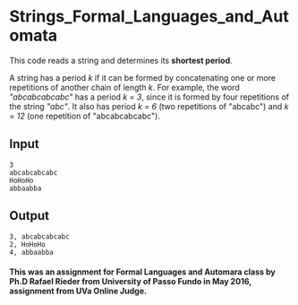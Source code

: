 # Strings_Formal_Languages_and_Automata
This code reads a string and determines its **shortest period**.

A string has a period *k* if it can be formed by concatenating one or more repetitions of another chain of length *k*. For example, the word *"abcabcabcabc"* has a period *k = 3*, since it is formed by four repetitions of the string *"abc"*. It also has period *k = 6* (two repetitions of "abcabc") and *k = 12* (one repetition of "abcabcabcabc").

## Input
```
3
abcabcabcabc
HoHoHo
abbaabba
```

## Output
```
3, abcabcabcabc
2, HoHoHo
4, abbaabba
```

#### This was an assignment for Formal Languages and Automara class by Ph.D Rafael Rieder from University of Passo Fundo in May 2016, assignment from UVa Online Judge.
